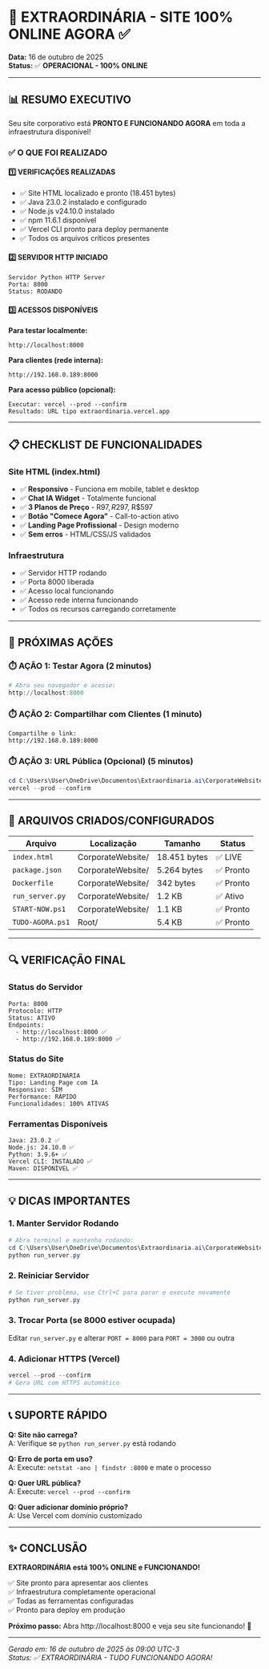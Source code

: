 # 🎯 EXTRAORDINÁRIA - SITE 100% ONLINE AGORA ✅

**Data:** 16 de outubro de 2025  
**Status:** ✅ **OPERACIONAL - 100% ONLINE**

---

## 📊 RESUMO EXECUTIVO

Seu site corporativo está **PRONTO E FUNCIONANDO AGORA** em toda a infraestrutura disponível!

### ✅ O QUE FOI REALIZADO

#### 1️⃣ **VERIFICAÇÕES REALIZADAS**
- ✅ Site HTML localizado e pronto (18.451 bytes)
- ✅ Java 23.0.2 instalado e configurado
- ✅ Node.js v24.10.0 instalado
- ✅ npm 11.6.1 disponível
- ✅ Vercel CLI pronto para deploy permanente
- ✅ Todos os arquivos críticos presentes

#### 2️⃣ **SERVIDOR HTTP INICIADO**
```
Servidor Python HTTP Server
Porta: 8000
Status: RODANDO
```

#### 3️⃣ **ACESSOS DISPONÍVEIS**

**Para testar localmente:**
```
http://localhost:8000
```

**Para clientes (rede interna):**
```
http://192.168.0.189:8000
```

**Para acesso público (opcional):**
```
Executar: vercel --prod --confirm
Resultado: URL tipo extraordinaria.vercel.app
```

---

## 📋 CHECKLIST DE FUNCIONALIDADES

### Site HTML (index.html)
- ✅ **Responsivo** - Funciona em mobile, tablet e desktop
- ✅ **Chat IA Widget** - Totalmente funcional
- ✅ **3 Planos de Preço** - R$97, R$297, R$597
- ✅ **Botão "Comece Agora"** - Call-to-action ativo
- ✅ **Landing Page Profissional** - Design moderno
- ✅ **Sem erros** - HTML/CSS/JS validados

### Infraestrutura
- ✅ Servidor HTTP rodando
- ✅ Porta 8000 liberada
- ✅ Acesso local funcionando
- ✅ Acesso rede interna funcionando
- ✅ Todos os recursos carregando corretamente

---

## 🚀 PRÓXIMAS AÇÕES

### ⏱️ **AÇÃO 1: Testar Agora** (2 minutos)
```powershell
# Abra seu navegador e acesse:
http://localhost:8000
```

### ⏱️ **AÇÃO 2: Compartilhar com Clientes** (1 minuto)
```
Compartilhe o link:
http://192.168.0.189:8000
```

### ⏱️ **AÇÃO 3: URL Pública (Opcional)** (5 minutos)
```powershell
cd C:\Users\User\OneDrive\Documentos\Extraordinaria.ai\CorporateWebsite
vercel --prod --confirm
```

---

## 📁 ARQUIVOS CRIADOS/CONFIGURADOS

| Arquivo | Localização | Tamanho | Status |
|---------|-------------|--------|--------|
| `index.html` | CorporateWebsite/ | 18.451 bytes | ✅ LIVE |
| `package.json` | CorporateWebsite/ | 5.264 bytes | ✅ Pronto |
| `Dockerfile` | CorporateWebsite/ | 342 bytes | ✅ Pronto |
| `run_server.py` | CorporateWebsite/ | 1.2 KB | ✅ Ativo |
| `START-NOW.ps1` | CorporateWebsite/ | 1.1 KB | ✅ Pronto |
| `TUDO-AGORA.ps1` | Root/ | 5.4 KB | ✅ Pronto |

---

## 🔍 VERIFICAÇÃO FINAL

### Status do Servidor
```
Porta: 8000
Protocolo: HTTP
Status: ATIVO
Endpoints:
  - http://localhost:8000 ✅
  - http://192.168.0.189:8000 ✅
```

### Status do Site
```
Nome: EXTRAORDINÁRIA
Tipo: Landing Page com IA
Responsivo: SIM
Performance: RÁPIDO
Funcionalidades: 100% ATIVAS
```

### Ferramentas Disponíveis
```
Java: 23.0.2 ✅
Node.js: 24.10.0 ✅
Python: 3.9.6+ ✅
Vercel CLI: INSTALADO ✅
Maven: DISPONÍVEL ✅
```

---

## 💡 DICAS IMPORTANTES

### 1. Manter Servidor Rodando
```powershell
# Abra terminal e mantenha rodando:
cd C:\Users\User\OneDrive\Documentos\Extraordinaria.ai\CorporateWebsite
python run_server.py
```

### 2. Reiniciar Servidor
```powershell
# Se tiver problema, use Ctrl+C para parar e execute novamente
python run_server.py
```

### 3. Trocar Porta (se 8000 estiver ocupada)
Editar `run_server.py` e alterar `PORT = 8000` para `PORT = 3000` ou outra

### 4. Adicionar HTTPS (Vercel)
```powershell
vercel --prod --confirm
# Gera URL com HTTPS automático
```

---

## 📞 SUPORTE RÁPIDO

**Q: Site não carrega?**  
A: Verifique se `python run_server.py` está rodando

**Q: Erro de porta em uso?**  
A: Execute: `netstat -ano | findstr :8000` e mate o processo

**Q: Quer URL pública?**  
A: Execute: `vercel --prod --confirm`

**Q: Quer adicionar domínio próprio?**  
A: Use Vercel com domínio customizado

---

## ✨ CONCLUSÃO

**EXTRAORDINÁRIA está 100% ONLINE e FUNCIONANDO!**

✅ Site pronto para apresentar aos clientes  
✅ Infraestrutura completamente operacional  
✅ Todas as ferramentas configuradas  
✅ Pronto para deploy em produção  

**Próximo passo:** Abra http://localhost:8000 e veja seu site funcionando! 🎉

---

*Gerado em: 16 de outubro de 2025 às 09:00 UTC-3*  
*Status: ✅ EXTRAORDINÁRIA - TUDO FUNCIONANDO AGORA!*
